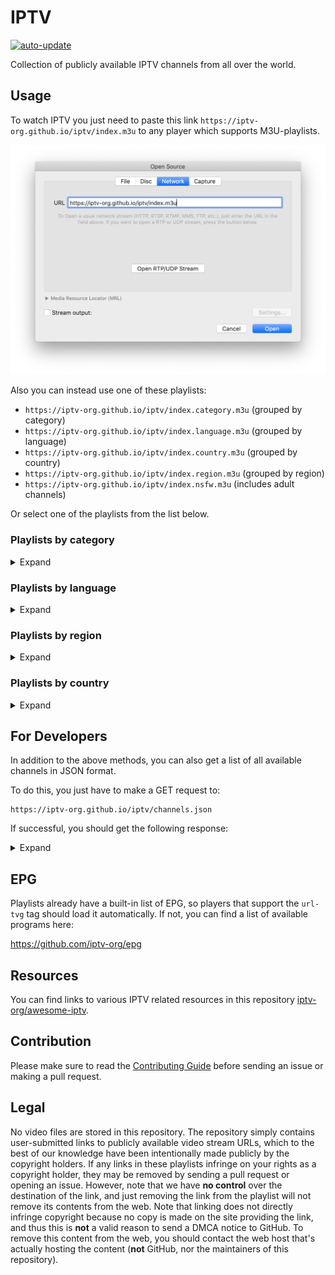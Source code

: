 # IPTV

[![auto-update](https://github.com/iptv-org/iptv/actions/workflows/auto-update.yml/badge.svg)](https://github.com/iptv-org/iptv/actions/workflows/auto-update.yml)

Collection of publicly available IPTV channels from all over the world.

## Usage

To watch IPTV you just need to paste this link `https://iptv-org.github.io/iptv/index.m3u` to any player which supports M3U-playlists.

![VLC Network Panel](.readme/preview.png)

Also you can instead use one of these playlists:

- `https://iptv-org.github.io/iptv/index.category.m3u` (grouped by category)
- `https://iptv-org.github.io/iptv/index.language.m3u` (grouped by language)
- `https://iptv-org.github.io/iptv/index.country.m3u` (grouped by country)
- `https://iptv-org.github.io/iptv/index.region.m3u` (grouped by region)
- `https://iptv-org.github.io/iptv/index.nsfw.m3u` (includes adult channels)

Or select one of the playlists from the list below.

### Playlists by category

<details>
<summary>Expand</summary>
<br>

<!-- prettier-ignore -->
<table>
  <thead>
    <tr><th align="left">Category</th><th align="right">Channels</th><th align="left">Playlist</th></tr>
  </thead>
  <tbody>
    <tr><td align="left">Animation</td><td align="right">29</td><td align="left" nowrap><code>https://iptv-org.github.io/iptv/categories/animation.m3u</code></td></tr>
    <tr><td align="left">Auto</td><td align="right">15</td><td align="left" nowrap><code>https://iptv-org.github.io/iptv/categories/auto.m3u</code></td></tr>
    <tr><td align="left">Business</td><td align="right">35</td><td align="left" nowrap><code>https://iptv-org.github.io/iptv/categories/business.m3u</code></td></tr>
    <tr><td align="left">Classic</td><td align="right">67</td><td align="left" nowrap><code>https://iptv-org.github.io/iptv/categories/classic.m3u</code></td></tr>
    <tr><td align="left">Comedy</td><td align="right">50</td><td align="left" nowrap><code>https://iptv-org.github.io/iptv/categories/comedy.m3u</code></td></tr>
    <tr><td align="left">Cooking</td><td align="right">29</td><td align="left" nowrap><code>https://iptv-org.github.io/iptv/categories/cooking.m3u</code></td></tr>
    <tr><td align="left">Culture</td><td align="right">18</td><td align="left" nowrap><code>https://iptv-org.github.io/iptv/categories/culture.m3u</code></td></tr>
    <tr><td align="left">Documentary</td><td align="right">42</td><td align="left" nowrap><code>https://iptv-org.github.io/iptv/categories/documentary.m3u</code></td></tr>
    <tr><td align="left">Education</td><td align="right">49</td><td align="left" nowrap><code>https://iptv-org.github.io/iptv/categories/education.m3u</code></td></tr>
    <tr><td align="left">Entertainment</td><td align="right">233</td><td align="left" nowrap><code>https://iptv-org.github.io/iptv/categories/entertainment.m3u</code></td></tr>
    <tr><td align="left">Family</td><td align="right">32</td><td align="left" nowrap><code>https://iptv-org.github.io/iptv/categories/family.m3u</code></td></tr>
    <tr><td align="left">General</td><td align="right">366</td><td align="left" nowrap><code>https://iptv-org.github.io/iptv/categories/general.m3u</code></td></tr>
    <tr><td align="left">Kids</td><td align="right">159</td><td align="left" nowrap><code>https://iptv-org.github.io/iptv/categories/kids.m3u</code></td></tr>
    <tr><td align="left">Legislative</td><td align="right">61</td><td align="left" nowrap><code>https://iptv-org.github.io/iptv/categories/legislative.m3u</code></td></tr>
    <tr><td align="left">Lifestyle</td><td align="right">78</td><td align="left" nowrap><code>https://iptv-org.github.io/iptv/categories/lifestyle.m3u</code></td></tr>
    <tr><td align="left">Local</td><td align="right">741</td><td align="left" nowrap><code>https://iptv-org.github.io/iptv/categories/local.m3u</code></td></tr>
    <tr><td align="left">Movies</td><td align="right">239</td><td align="left" nowrap><code>https://iptv-org.github.io/iptv/categories/movies.m3u</code></td></tr>
    <tr><td align="left">Music</td><td align="right">345</td><td align="left" nowrap><code>https://iptv-org.github.io/iptv/categories/music.m3u</code></td></tr>
    <tr><td align="left">News</td><td align="right">450</td><td align="left" nowrap><code>https://iptv-org.github.io/iptv/categories/news.m3u</code></td></tr>
    <tr><td align="left">Outdoor</td><td align="right">33</td><td align="left" nowrap><code>https://iptv-org.github.io/iptv/categories/outdoor.m3u</code></td></tr>
    <tr><td align="left">Relax</td><td align="right">17</td><td align="left" nowrap><code>https://iptv-org.github.io/iptv/categories/relax.m3u</code></td></tr>
    <tr><td align="left">Religious</td><td align="right">298</td><td align="left" nowrap><code>https://iptv-org.github.io/iptv/categories/religious.m3u</code></td></tr>
    <tr><td align="left">Science</td><td align="right">11</td><td align="left" nowrap><code>https://iptv-org.github.io/iptv/categories/science.m3u</code></td></tr>
    <tr><td align="left">Series</td><td align="right">193</td><td align="left" nowrap><code>https://iptv-org.github.io/iptv/categories/series.m3u</code></td></tr>
    <tr><td align="left">Shop</td><td align="right">48</td><td align="left" nowrap><code>https://iptv-org.github.io/iptv/categories/shop.m3u</code></td></tr>
    <tr><td align="left">Sports</td><td align="right">200</td><td align="left" nowrap><code>https://iptv-org.github.io/iptv/categories/sports.m3u</code></td></tr>
    <tr><td align="left">Travel</td><td align="right">16</td><td align="left" nowrap><code>https://iptv-org.github.io/iptv/categories/travel.m3u</code></td></tr>
    <tr><td align="left">Weather</td><td align="right">13</td><td align="left" nowrap><code>https://iptv-org.github.io/iptv/categories/weather.m3u</code></td></tr>
    <tr><td align="left">XXX</td><td align="right">41</td><td align="left" nowrap><code>https://iptv-org.github.io/iptv/categories/xxx.m3u</code></td></tr>
    <tr><td align="left">Other</td><td align="right">3630</td><td align="left" nowrap><code>https://iptv-org.github.io/iptv/categories/other.m3u</code></td></tr>
  </tbody>
</table>

</details>

### Playlists by language

<details>
<summary>Expand</summary>
<br>

<!-- prettier-ignore -->
<table>
  <thead>
    <tr><th align="left">Language</th><th align="right">Channels</th><th align="left">Playlist</th></tr>
  </thead>
  <tbody>
    <tr><td align="left">Afrikaans</td><td align="right">1</td><td align="left" nowrap><code>https://iptv-org.github.io/iptv/languages/afr.m3u</code></td></tr>
    <tr><td align="left">Akan</td><td align="right">2</td><td align="left" nowrap><code>https://iptv-org.github.io/iptv/languages/aka.m3u</code></td></tr>
    <tr><td align="left">Albanian</td><td align="right">128</td><td align="left" nowrap><code>https://iptv-org.github.io/iptv/languages/sqi.m3u</code></td></tr>
    <tr><td align="left">Amharic</td><td align="right">2</td><td align="left" nowrap><code>https://iptv-org.github.io/iptv/languages/amh.m3u</code></td></tr>
    <tr><td align="left">Arabic</td><td align="right">382</td><td align="left" nowrap><code>https://iptv-org.github.io/iptv/languages/ara.m3u</code></td></tr>
    <tr><td align="left">Armenian</td><td align="right">29</td><td align="left" nowrap><code>https://iptv-org.github.io/iptv/languages/hye.m3u</code></td></tr>
    <tr><td align="left">Assyrian Neo-Aramaic</td><td align="right">1</td><td align="left" nowrap><code>https://iptv-org.github.io/iptv/languages/aii.m3u</code></td></tr>
    <tr><td align="left">Azerbaijani</td><td align="right">26</td><td align="left" nowrap><code>https://iptv-org.github.io/iptv/languages/aze.m3u</code></td></tr>
    <tr><td align="left">Bashkir</td><td align="right">3</td><td align="left" nowrap><code>https://iptv-org.github.io/iptv/languages/bak.m3u</code></td></tr>
    <tr><td align="left">Belarusian</td><td align="right">3</td><td align="left" nowrap><code>https://iptv-org.github.io/iptv/languages/bel.m3u</code></td></tr>
    <tr><td align="left">Bengali</td><td align="right">37</td><td align="left" nowrap><code>https://iptv-org.github.io/iptv/languages/ben.m3u</code></td></tr>
    <tr><td align="left">Bhojpuri</td><td align="right">4</td><td align="left" nowrap><code>https://iptv-org.github.io/iptv/languages/bho.m3u</code></td></tr>
    <tr><td align="left">Bislama</td><td align="right">1</td><td align="left" nowrap><code>https://iptv-org.github.io/iptv/languages/bis.m3u</code></td></tr>
    <tr><td align="left">Bosnian</td><td align="right">14</td><td align="left" nowrap><code>https://iptv-org.github.io/iptv/languages/bos.m3u</code></td></tr>
    <tr><td align="left">Bulgarian</td><td align="right">10</td><td align="left" nowrap><code>https://iptv-org.github.io/iptv/languages/bul.m3u</code></td></tr>
    <tr><td align="left">Burmese</td><td align="right">1</td><td align="left" nowrap><code>https://iptv-org.github.io/iptv/languages/mya.m3u</code></td></tr>
    <tr><td align="left">Catalan</td><td align="right">8</td><td align="left" nowrap><code>https://iptv-org.github.io/iptv/languages/cat.m3u</code></td></tr>
    <tr><td align="left">Chichewa</td><td align="right">1</td><td align="left" nowrap><code>https://iptv-org.github.io/iptv/languages/nya.m3u</code></td></tr>
    <tr><td align="left">Chinese</td><td align="right">743</td><td align="left" nowrap><code>https://iptv-org.github.io/iptv/languages/zho.m3u</code></td></tr>
    <tr><td align="left">Croatian</td><td align="right">13</td><td align="left" nowrap><code>https://iptv-org.github.io/iptv/languages/hrv.m3u</code></td></tr>
    <tr><td align="left">Czech</td><td align="right">20</td><td align="left" nowrap><code>https://iptv-org.github.io/iptv/languages/ces.m3u</code></td></tr>
    <tr><td align="left">Danish</td><td align="right">8</td><td align="left" nowrap><code>https://iptv-org.github.io/iptv/languages/dan.m3u</code></td></tr>
    <tr><td align="left">Dhivehi</td><td align="right">2</td><td align="left" nowrap><code>https://iptv-org.github.io/iptv/languages/div.m3u</code></td></tr>
    <tr><td align="left">Dutch</td><td align="right">104</td><td align="left" nowrap><code>https://iptv-org.github.io/iptv/languages/nld.m3u</code></td></tr>
    <tr><td align="left">Dzongkha</td><td align="right">1</td><td align="left" nowrap><code>https://iptv-org.github.io/iptv/languages/dzo.m3u</code></td></tr>
    <tr><td align="left">English</td><td align="right">2014</td><td align="left" nowrap><code>https://iptv-org.github.io/iptv/languages/eng.m3u</code></td></tr>
    <tr><td align="left">Estonian</td><td align="right">7</td><td align="left" nowrap><code>https://iptv-org.github.io/iptv/languages/est.m3u</code></td></tr>
    <tr><td align="left">Faroese</td><td align="right">2</td><td align="left" nowrap><code>https://iptv-org.github.io/iptv/languages/fao.m3u</code></td></tr>
    <tr><td align="left">Finnish</td><td align="right">7</td><td align="left" nowrap><code>https://iptv-org.github.io/iptv/languages/fin.m3u</code></td></tr>
    <tr><td align="left">French</td><td align="right">226</td><td align="left" nowrap><code>https://iptv-org.github.io/iptv/languages/fra.m3u</code></td></tr>
    <tr><td align="left">Galician</td><td align="right">7</td><td align="left" nowrap><code>https://iptv-org.github.io/iptv/languages/glg.m3u</code></td></tr>
    <tr><td align="left">Georgian</td><td align="right">9</td><td align="left" nowrap><code>https://iptv-org.github.io/iptv/languages/kat.m3u</code></td></tr>
    <tr><td align="left">German</td><td align="right">224</td><td align="left" nowrap><code>https://iptv-org.github.io/iptv/languages/deu.m3u</code></td></tr>
    <tr><td align="left">Greek</td><td align="right">101</td><td align="left" nowrap><code>https://iptv-org.github.io/iptv/languages/ell.m3u</code></td></tr>
    <tr><td align="left">Greenlandic</td><td align="right">2</td><td align="left" nowrap><code>https://iptv-org.github.io/iptv/languages/kal.m3u</code></td></tr>
    <tr><td align="left">Hebrew</td><td align="right">17</td><td align="left" nowrap><code>https://iptv-org.github.io/iptv/languages/heb.m3u</code></td></tr>
    <tr><td align="left">Hindi</td><td align="right">184</td><td align="left" nowrap><code>https://iptv-org.github.io/iptv/languages/hin.m3u</code></td></tr>
    <tr><td align="left">Hungarian</td><td align="right">31</td><td align="left" nowrap><code>https://iptv-org.github.io/iptv/languages/hun.m3u</code></td></tr>
    <tr><td align="left">Icelandic</td><td align="right">2</td><td align="left" nowrap><code>https://iptv-org.github.io/iptv/languages/isl.m3u</code></td></tr>
    <tr><td align="left">Indonesian</td><td align="right">78</td><td align="left" nowrap><code>https://iptv-org.github.io/iptv/languages/ind.m3u</code></td></tr>
    <tr><td align="left">Inuktitut</td><td align="right">1</td><td align="left" nowrap><code>https://iptv-org.github.io/iptv/languages/iku.m3u</code></td></tr>
    <tr><td align="left">Irish</td><td align="right">1</td><td align="left" nowrap><code>https://iptv-org.github.io/iptv/languages/gle.m3u</code></td></tr>
    <tr><td align="left">Italian</td><td align="right">189</td><td align="left" nowrap><code>https://iptv-org.github.io/iptv/languages/ita.m3u</code></td></tr>
    <tr><td align="left">Japanese</td><td align="right">49</td><td align="left" nowrap><code>https://iptv-org.github.io/iptv/languages/jpn.m3u</code></td></tr>
    <tr><td align="left">Javanese</td><td align="right">5</td><td align="left" nowrap><code>https://iptv-org.github.io/iptv/languages/jav.m3u</code></td></tr>
    <tr><td align="left">Kannada</td><td align="right">8</td><td align="left" nowrap><code>https://iptv-org.github.io/iptv/languages/kan.m3u</code></td></tr>
    <tr><td align="left">Kazakh</td><td align="right">16</td><td align="left" nowrap><code>https://iptv-org.github.io/iptv/languages/kaz.m3u</code></td></tr>
    <tr><td align="left">Khmer</td><td align="right">9</td><td align="left" nowrap><code>https://iptv-org.github.io/iptv/languages/khm.m3u</code></td></tr>
    <tr><td align="left">Kinyarwanda</td><td align="right">3</td><td align="left" nowrap><code>https://iptv-org.github.io/iptv/languages/kin.m3u</code></td></tr>
    <tr><td align="left">Kirghiz</td><td align="right">1</td><td align="left" nowrap><code>https://iptv-org.github.io/iptv/languages/kir.m3u</code></td></tr>
    <tr><td align="left">Korean</td><td align="right">46</td><td align="left" nowrap><code>https://iptv-org.github.io/iptv/languages/kor.m3u</code></td></tr>
    <tr><td align="left">Kurdish</td><td align="right">26</td><td align="left" nowrap><code>https://iptv-org.github.io/iptv/languages/kur.m3u</code></td></tr>
    <tr><td align="left">Lao</td><td align="right">4</td><td align="left" nowrap><code>https://iptv-org.github.io/iptv/languages/lao.m3u</code></td></tr>
    <tr><td align="left">Latvian</td><td align="right">5</td><td align="left" nowrap><code>https://iptv-org.github.io/iptv/languages/lav.m3u</code></td></tr>
    <tr><td align="left">Lingala</td><td align="right">1</td><td align="left" nowrap><code>https://iptv-org.github.io/iptv/languages/lin.m3u</code></td></tr>
    <tr><td align="left">Lithuanian</td><td align="right">5</td><td align="left" nowrap><code>https://iptv-org.github.io/iptv/languages/lit.m3u</code></td></tr>
    <tr><td align="left">Luxembourgish</td><td align="right">2</td><td align="left" nowrap><code>https://iptv-org.github.io/iptv/languages/ltz.m3u</code></td></tr>
    <tr><td align="left">Macedonian</td><td align="right">3</td><td align="left" nowrap><code>https://iptv-org.github.io/iptv/languages/mkd.m3u</code></td></tr>
    <tr><td align="left">Malay</td><td align="right">20</td><td align="left" nowrap><code>https://iptv-org.github.io/iptv/languages/msa.m3u</code></td></tr>
    <tr><td align="left">Malayalam</td><td align="right">59</td><td align="left" nowrap><code>https://iptv-org.github.io/iptv/languages/mal.m3u</code></td></tr>
    <tr><td align="left">Maltese</td><td align="right">4</td><td align="left" nowrap><code>https://iptv-org.github.io/iptv/languages/mlt.m3u</code></td></tr>
    <tr><td align="left">Mandarin Chinese</td><td align="right">53</td><td align="left" nowrap><code>https://iptv-org.github.io/iptv/languages/cmn.m3u</code></td></tr>
    <tr><td align="left">Mandinka</td><td align="right">1</td><td align="left" nowrap><code>https://iptv-org.github.io/iptv/languages/mnk.m3u</code></td></tr>
    <tr><td align="left">Maori</td><td align="right">2</td><td align="left" nowrap><code>https://iptv-org.github.io/iptv/languages/mri.m3u</code></td></tr>
    <tr><td align="left">Marathi</td><td align="right">4</td><td align="left" nowrap><code>https://iptv-org.github.io/iptv/languages/mar.m3u</code></td></tr>
    <tr><td align="left">Min Nan Chinese</td><td align="right">3</td><td align="left" nowrap><code>https://iptv-org.github.io/iptv/languages/nan.m3u</code></td></tr>
    <tr><td align="left">Mongolian</td><td align="right">1</td><td align="left" nowrap><code>https://iptv-org.github.io/iptv/languages/mon.m3u</code></td></tr>
    <tr><td align="left">Montenegrin</td><td align="right">1</td><td align="left" nowrap><code>https://iptv-org.github.io/iptv/languages/cnr.m3u</code></td></tr>
    <tr><td align="left">Nepali</td><td align="right">3</td><td align="left" nowrap><code>https://iptv-org.github.io/iptv/languages/nep.m3u</code></td></tr>
    <tr><td align="left">Norwegian</td><td align="right">7</td><td align="left" nowrap><code>https://iptv-org.github.io/iptv/languages/nor.m3u</code></td></tr>
    <tr><td align="left">Norwegian Bokmål</td><td align="right">4</td><td align="left" nowrap><code>https://iptv-org.github.io/iptv/languages/nob.m3u</code></td></tr>
    <tr><td align="left">Papiamento</td><td align="right">2</td><td align="left" nowrap><code>https://iptv-org.github.io/iptv/languages/pap.m3u</code></td></tr>
    <tr><td align="left">Pashto</td><td align="right">23</td><td align="left" nowrap><code>https://iptv-org.github.io/iptv/languages/pus.m3u</code></td></tr>
    <tr><td align="left">Persian</td><td align="right">148</td><td align="left" nowrap><code>https://iptv-org.github.io/iptv/languages/fas.m3u</code></td></tr>
    <tr><td align="left">Polish</td><td align="right">35</td><td align="left" nowrap><code>https://iptv-org.github.io/iptv/languages/pol.m3u</code></td></tr>
    <tr><td align="left">Portuguese</td><td align="right">227</td><td align="left" nowrap><code>https://iptv-org.github.io/iptv/languages/por.m3u</code></td></tr>
    <tr><td align="left">Punjabi</td><td align="right">5</td><td align="left" nowrap><code>https://iptv-org.github.io/iptv/languages/pan.m3u</code></td></tr>
    <tr><td align="left">Romanian</td><td align="right">57</td><td align="left" nowrap><code>https://iptv-org.github.io/iptv/languages/ron.m3u</code></td></tr>
    <tr><td align="left">Russian</td><td align="right">340</td><td align="left" nowrap><code>https://iptv-org.github.io/iptv/languages/rus.m3u</code></td></tr>
    <tr><td align="left">Samoan</td><td align="right">1</td><td align="left" nowrap><code>https://iptv-org.github.io/iptv/languages/smo.m3u</code></td></tr>
    <tr><td align="left">Serbian</td><td align="right">48</td><td align="left" nowrap><code>https://iptv-org.github.io/iptv/languages/srp.m3u</code></td></tr>
    <tr><td align="left">Sinhala</td><td align="right">10</td><td align="left" nowrap><code>https://iptv-org.github.io/iptv/languages/sin.m3u</code></td></tr>
    <tr><td align="left">Slovak</td><td align="right">21</td><td align="left" nowrap><code>https://iptv-org.github.io/iptv/languages/slk.m3u</code></td></tr>
    <tr><td align="left">Slovenian</td><td align="right">10</td><td align="left" nowrap><code>https://iptv-org.github.io/iptv/languages/slv.m3u</code></td></tr>
    <tr><td align="left">Somali</td><td align="right">5</td><td align="left" nowrap><code>https://iptv-org.github.io/iptv/languages/som.m3u</code></td></tr>
    <tr><td align="left">Spanish</td><td align="right">1145</td><td align="left" nowrap><code>https://iptv-org.github.io/iptv/languages/spa.m3u</code></td></tr>
    <tr><td align="left">Sundanese</td><td align="right">1</td><td align="left" nowrap><code>https://iptv-org.github.io/iptv/languages/sun.m3u</code></td></tr>
    <tr><td align="left">Swahili</td><td align="right">2</td><td align="left" nowrap><code>https://iptv-org.github.io/iptv/languages/swa.m3u</code></td></tr>
    <tr><td align="left">Swedish</td><td align="right">12</td><td align="left" nowrap><code>https://iptv-org.github.io/iptv/languages/swe.m3u</code></td></tr>
    <tr><td align="left">Tagalog</td><td align="right">7</td><td align="left" nowrap><code>https://iptv-org.github.io/iptv/languages/tgl.m3u</code></td></tr>
    <tr><td align="left">Tajik</td><td align="right">1</td><td align="left" nowrap><code>https://iptv-org.github.io/iptv/languages/tgk.m3u</code></td></tr>
    <tr><td align="left">Tamil</td><td align="right">44</td><td align="left" nowrap><code>https://iptv-org.github.io/iptv/languages/tam.m3u</code></td></tr>
    <tr><td align="left">Telugu</td><td align="right">4</td><td align="left" nowrap><code>https://iptv-org.github.io/iptv/languages/tel.m3u</code></td></tr>
    <tr><td align="left">Thai</td><td align="right">47</td><td align="left" nowrap><code>https://iptv-org.github.io/iptv/languages/tha.m3u</code></td></tr>
    <tr><td align="left">Tigrinya</td><td align="right">1</td><td align="left" nowrap><code>https://iptv-org.github.io/iptv/languages/tir.m3u</code></td></tr>
    <tr><td align="left">Turkish</td><td align="right">161</td><td align="left" nowrap><code>https://iptv-org.github.io/iptv/languages/tur.m3u</code></td></tr>
    <tr><td align="left">Turkmen</td><td align="right">8</td><td align="left" nowrap><code>https://iptv-org.github.io/iptv/languages/tuk.m3u</code></td></tr>
    <tr><td align="left">Ukrainian</td><td align="right">88</td><td align="left" nowrap><code>https://iptv-org.github.io/iptv/languages/ukr.m3u</code></td></tr>
    <tr><td align="left">Urdu</td><td align="right">22</td><td align="left" nowrap><code>https://iptv-org.github.io/iptv/languages/urd.m3u</code></td></tr>
    <tr><td align="left">Uzbek</td><td align="right">3</td><td align="left" nowrap><code>https://iptv-org.github.io/iptv/languages/uzb.m3u</code></td></tr>
    <tr><td align="left">Vietnamese</td><td align="right">80</td><td align="left" nowrap><code>https://iptv-org.github.io/iptv/languages/vie.m3u</code></td></tr>
    <tr><td align="left">Western Frisian</td><td align="right">1</td><td align="left" nowrap><code>https://iptv-org.github.io/iptv/languages/fry.m3u</code></td></tr>
    <tr><td align="left">Wolof</td><td align="right">15</td><td align="left" nowrap><code>https://iptv-org.github.io/iptv/languages/wol.m3u</code></td></tr>
    <tr><td align="left">Yue Chinese</td><td align="right">6</td><td align="left" nowrap><code>https://iptv-org.github.io/iptv/languages/yue.m3u</code></td></tr>
    <tr><td align="left">Undefined</td><td align="right">172</td><td align="left" nowrap><code>https://iptv-org.github.io/iptv/languages/undefined.m3u</code></td></tr>
  </tbody>
</table>

</details>

### Playlists by region

<details>
<summary>Expand</summary>
<br>

<!-- prettier-ignore -->
<table>
  <thead>
    <tr><th align="left">Region</th><th align="right">Channels</th><th align="left">Playlist</th></tr>
  </thead>
  <tbody>
    <tr><td align="left">Africa</td><td align="right">217</td><td align="left" nowrap><code>https://iptv-org.github.io/iptv/regions/afr.m3u</code></td></tr>
    <tr><td align="left">Americas</td><td align="right">2906</td><td align="left" nowrap><code>https://iptv-org.github.io/iptv/regions/amer.m3u</code></td></tr>
    <tr><td align="left">Arab world</td><td align="right">391</td><td align="left" nowrap><code>https://iptv-org.github.io/iptv/regions/arab.m3u</code></td></tr>
    <tr><td align="left">Asia</td><td align="right">2486</td><td align="left" nowrap><code>https://iptv-org.github.io/iptv/regions/asia.m3u</code></td></tr>
    <tr><td align="left">Asia-Pacific</td><td align="right">1543</td><td align="left" nowrap><code>https://iptv-org.github.io/iptv/regions/apac.m3u</code></td></tr>
    <tr><td align="left">Caribbean</td><td align="right">152</td><td align="left" nowrap><code>https://iptv-org.github.io/iptv/regions/carib.m3u</code></td></tr>
    <tr><td align="left">Central Asia</td><td align="right">48</td><td align="left" nowrap><code>https://iptv-org.github.io/iptv/regions/cas.m3u</code></td></tr>
    <tr><td align="left">Commonwealth of Independent States</td><td align="right">420</td><td align="left" nowrap><code>https://iptv-org.github.io/iptv/regions/cis.m3u</code></td></tr>
    <tr><td align="left">Europe</td><td align="right">2263</td><td align="left" nowrap><code>https://iptv-org.github.io/iptv/regions/eur.m3u</code></td></tr>
    <tr><td align="left">Europe, the Middle East and Africa</td><td align="right">2859</td><td align="left" nowrap><code>https://iptv-org.github.io/iptv/regions/emea.m3u</code></td></tr>
    <tr><td align="left">Hispanic America</td><td align="right">815</td><td align="left" nowrap><code>https://iptv-org.github.io/iptv/regions/hispam.m3u</code></td></tr>
    <tr><td align="left">Latin America</td><td align="right">1017</td><td align="left" nowrap><code>https://iptv-org.github.io/iptv/regions/latam.m3u</code></td></tr>
    <tr><td align="left">Latin America and the Caribbean</td><td align="right">1031</td><td align="left" nowrap><code>https://iptv-org.github.io/iptv/regions/lac.m3u</code></td></tr>
    <tr><td align="left">Maghreb</td><td align="right">105</td><td align="left" nowrap><code>https://iptv-org.github.io/iptv/regions/maghreb.m3u</code></td></tr>
    <tr><td align="left">Middle East</td><td align="right">679</td><td align="left" nowrap><code>https://iptv-org.github.io/iptv/regions/mideast.m3u</code></td></tr>
    <tr><td align="left">Middle East and North Africa</td><td align="right">733</td><td align="left" nowrap><code>https://iptv-org.github.io/iptv/regions/mena.m3u</code></td></tr>
    <tr><td align="left">Nordics</td><td align="right">56</td><td align="left" nowrap><code>https://iptv-org.github.io/iptv/regions/nord.m3u</code></td></tr>
    <tr><td align="left">North America</td><td align="right">2213</td><td align="left" nowrap><code>https://iptv-org.github.io/iptv/regions/noram.m3u</code></td></tr>
    <tr><td align="left">Northern America</td><td align="right">1898</td><td align="left" nowrap><code>https://iptv-org.github.io/iptv/regions/nam.m3u</code></td></tr>
    <tr><td align="left">Oceania</td><td align="right">88</td><td align="left" nowrap><code>https://iptv-org.github.io/iptv/regions/oce.m3u</code></td></tr>
    <tr><td align="left">South Asia</td><td align="right">399</td><td align="left" nowrap><code>https://iptv-org.github.io/iptv/regions/sas.m3u</code></td></tr>
    <tr><td align="left">Sub-Saharan Africa</td><td align="right">130</td><td align="left" nowrap><code>https://iptv-org.github.io/iptv/regions/ssa.m3u</code></td></tr>
    <tr><td align="left">West Africa</td><td align="right">84</td><td align="left" nowrap><code>https://iptv-org.github.io/iptv/regions/wafr.m3u</code></td></tr>
    <tr><td align="left">Worldwide</td><td align="right">7235</td><td align="left" nowrap><code>https://iptv-org.github.io/iptv/regions/int.m3u</code></td></tr>
    <tr><td align="left">Undefined</td><td align="right">174</td><td align="left" nowrap><code>https://iptv-org.github.io/iptv/regions/undefined.m3u</code></td></tr>
  </tbody>
</table>

</details>

### Playlists by country

<details>
<summary>Expand</summary>
<br>

<!-- prettier-ignore -->
<table>
  <thead>
    <tr><th align="left">Country</th><th align="right">Channels</th><th align="left">Playlist</th></tr>
  </thead>
  <tbody>
    <tr><td align="left">🇦🇫 Afghanistan</td><td align="right">35</td><td align="left" nowrap><code>https://iptv-org.github.io/iptv/countries/af.m3u</code></td></tr>
    <tr><td align="left">🇦🇱 Albania</td><td align="right">138</td><td align="left" nowrap><code>https://iptv-org.github.io/iptv/countries/al.m3u</code></td></tr>
    <tr><td align="left">🇩🇿 Algeria</td><td align="right">74</td><td align="left" nowrap><code>https://iptv-org.github.io/iptv/countries/dz.m3u</code></td></tr>
    <tr><td align="left">🇦🇸 American Samoa</td><td align="right">14</td><td align="left" nowrap><code>https://iptv-org.github.io/iptv/countries/as.m3u</code></td></tr>
    <tr><td align="left">🇦🇩 Andorra</td><td align="right">21</td><td align="left" nowrap><code>https://iptv-org.github.io/iptv/countries/ad.m3u</code></td></tr>
    <tr><td align="left">🇦🇴 Angola</td><td align="right">15</td><td align="left" nowrap><code>https://iptv-org.github.io/iptv/countries/ao.m3u</code></td></tr>
    <tr><td align="left">🇦🇮 Anguilla</td><td align="right">12</td><td align="left" nowrap><code>https://iptv-org.github.io/iptv/countries/ai.m3u</code></td></tr>
    <tr><td align="left">🇦🇶 Antarctica</td><td align="right">12</td><td align="left" nowrap><code>https://iptv-org.github.io/iptv/countries/aq.m3u</code></td></tr>
    <tr><td align="left">🇦🇬 Antigua and Barbuda</td><td align="right">13</td><td align="left" nowrap><code>https://iptv-org.github.io/iptv/countries/ag.m3u</code></td></tr>
    <tr><td align="left">🇦🇷 Argentina</td><td align="right">126</td><td align="left" nowrap><code>https://iptv-org.github.io/iptv/countries/ar.m3u</code></td></tr>
    <tr><td align="left">🇦🇲 Armenia</td><td align="right">45</td><td align="left" nowrap><code>https://iptv-org.github.io/iptv/countries/am.m3u</code></td></tr>
    <tr><td align="left">🇦🇼 Aruba</td><td align="right">15</td><td align="left" nowrap><code>https://iptv-org.github.io/iptv/countries/aw.m3u</code></td></tr>
    <tr><td align="left">🇦🇺 Australia</td><td align="right">74</td><td align="left" nowrap><code>https://iptv-org.github.io/iptv/countries/au.m3u</code></td></tr>
    <tr><td align="left">🇦🇹 Austria</td><td align="right">43</td><td align="left" nowrap><code>https://iptv-org.github.io/iptv/countries/at.m3u</code></td></tr>
    <tr><td align="left">🇦🇿 Azerbaijan</td><td align="right">43</td><td align="left" nowrap><code>https://iptv-org.github.io/iptv/countries/az.m3u</code></td></tr>
    <tr><td align="left">🇧🇸 Bahamas</td><td align="right">15</td><td align="left" nowrap><code>https://iptv-org.github.io/iptv/countries/bs.m3u</code></td></tr>
    <tr><td align="left">🇧🇭 Bahrain</td><td align="right">54</td><td align="left" nowrap><code>https://iptv-org.github.io/iptv/countries/bh.m3u</code></td></tr>
    <tr><td align="left">🇧🇩 Bangladesh</td><td align="right">44</td><td align="left" nowrap><code>https://iptv-org.github.io/iptv/countries/bd.m3u</code></td></tr>
    <tr><td align="left">🇧🇧 Barbados</td><td align="right">13</td><td align="left" nowrap><code>https://iptv-org.github.io/iptv/countries/bb.m3u</code></td></tr>
    <tr><td align="left">🇧🇾 Belarus</td><td align="right">41</td><td align="left" nowrap><code>https://iptv-org.github.io/iptv/countries/by.m3u</code></td></tr>
    <tr><td align="left">🇧🇪 Belgium</td><td align="right">41</td><td align="left" nowrap><code>https://iptv-org.github.io/iptv/countries/be.m3u</code></td></tr>
    <tr><td align="left">🇧🇿 Belize</td><td align="right">12</td><td align="left" nowrap><code>https://iptv-org.github.io/iptv/countries/bz.m3u</code></td></tr>
    <tr><td align="left">🇧🇯 Benin</td><td align="right">17</td><td align="left" nowrap><code>https://iptv-org.github.io/iptv/countries/bj.m3u</code></td></tr>
    <tr><td align="left">🇧🇲 Bermuda</td><td align="right">12</td><td align="left" nowrap><code>https://iptv-org.github.io/iptv/countries/bm.m3u</code></td></tr>
    <tr><td align="left">🇧🇹 Bhutan</td><td align="right">18</td><td align="left" nowrap><code>https://iptv-org.github.io/iptv/countries/bt.m3u</code></td></tr>
    <tr><td align="left">🇧🇴 Bolivia</td><td align="right">73</td><td align="left" nowrap><code>https://iptv-org.github.io/iptv/countries/bo.m3u</code></td></tr>
    <tr><td align="left">🇧🇶 Bonaire</td><td align="right">12</td><td align="left" nowrap><code>https://iptv-org.github.io/iptv/countries/bq.m3u</code></td></tr>
    <tr><td align="left">🇧🇦 Bosnia and Herzegovina</td><td align="right">30</td><td align="left" nowrap><code>https://iptv-org.github.io/iptv/countries/ba.m3u</code></td></tr>
    <tr><td align="left">🇧🇼 Botswana</td><td align="right">13</td><td align="left" nowrap><code>https://iptv-org.github.io/iptv/countries/bw.m3u</code></td></tr>
    <tr><td align="left">🇧🇻 Bouvet Island</td><td align="right">12</td><td align="left" nowrap><code>https://iptv-org.github.io/iptv/countries/bv.m3u</code></td></tr>
    <tr><td align="left">🇧🇷 Brazil</td><td align="right">199</td><td align="left" nowrap><code>https://iptv-org.github.io/iptv/countries/br.m3u</code></td></tr>
    <tr><td align="left">🇮🇴 British Indian Ocean Territory</td><td align="right">12</td><td align="left" nowrap><code>https://iptv-org.github.io/iptv/countries/io.m3u</code></td></tr>
    <tr><td align="left">🇻🇬 British Virgin Islands</td><td align="right">12</td><td align="left" nowrap><code>https://iptv-org.github.io/iptv/countries/vg.m3u</code></td></tr>
    <tr><td align="left">🇧🇳 Brunei</td><td align="right">15</td><td align="left" nowrap><code>https://iptv-org.github.io/iptv/countries/bn.m3u</code></td></tr>
    <tr><td align="left">🇧🇬 Bulgaria</td><td align="right">26</td><td align="left" nowrap><code>https://iptv-org.github.io/iptv/countries/bg.m3u</code></td></tr>
    <tr><td align="left">🇧🇫 Burkina Faso</td><td align="right">17</td><td align="left" nowrap><code>https://iptv-org.github.io/iptv/countries/bf.m3u</code></td></tr>
    <tr><td align="left">🇧🇮 Burundi</td><td align="right">13</td><td align="left" nowrap><code>https://iptv-org.github.io/iptv/countries/bi.m3u</code></td></tr>
    <tr><td align="left">🇰🇭 Cambodia</td><td align="right">22</td><td align="left" nowrap><code>https://iptv-org.github.io/iptv/countries/kh.m3u</code></td></tr>
    <tr><td align="left">🇨🇲 Cameroon</td><td align="right">17</td><td align="left" nowrap><code>https://iptv-org.github.io/iptv/countries/cm.m3u</code></td></tr>
    <tr><td align="left">🇨🇦 Canada</td><td align="right">159</td><td align="left" nowrap><code>https://iptv-org.github.io/iptv/countries/ca.m3u</code></td></tr>
    <tr><td align="left">🇨🇻 Cape Verde</td><td align="right">13</td><td align="left" nowrap><code>https://iptv-org.github.io/iptv/countries/cv.m3u</code></td></tr>
    <tr><td align="left">🇰🇾 Cayman Islands</td><td align="right">12</td><td align="left" nowrap><code>https://iptv-org.github.io/iptv/countries/ky.m3u</code></td></tr>
    <tr><td align="left">🇨🇫 Central African Republic</td><td align="right">13</td><td align="left" nowrap><code>https://iptv-org.github.io/iptv/countries/cf.m3u</code></td></tr>
    <tr><td align="left">🇹🇩 Chad</td><td align="right">13</td><td align="left" nowrap><code>https://iptv-org.github.io/iptv/countries/td.m3u</code></td></tr>
    <tr><td align="left">🇨🇱 Chile</td><td align="right">184</td><td align="left" nowrap><code>https://iptv-org.github.io/iptv/countries/cl.m3u</code></td></tr>
    <tr><td align="left">🇨🇳 China</td><td align="right">673</td><td align="left" nowrap><code>https://iptv-org.github.io/iptv/countries/cn.m3u</code></td></tr>
    <tr><td align="left">🇨🇽 Christmas Island</td><td align="right">12</td><td align="left" nowrap><code>https://iptv-org.github.io/iptv/countries/cx.m3u</code></td></tr>
    <tr><td align="left">🇨🇨 Cocos [Keeling] Islands</td><td align="right">12</td><td align="left" nowrap><code>https://iptv-org.github.io/iptv/countries/cc.m3u</code></td></tr>
    <tr><td align="left">🇨🇴 Colombia</td><td align="right">97</td><td align="left" nowrap><code>https://iptv-org.github.io/iptv/countries/co.m3u</code></td></tr>
    <tr><td align="left">🇰🇲 Comoros</td><td align="right">49</td><td align="left" nowrap><code>https://iptv-org.github.io/iptv/countries/km.m3u</code></td></tr>
    <tr><td align="left">🇨🇰 Cook Islands</td><td align="right">14</td><td align="left" nowrap><code>https://iptv-org.github.io/iptv/countries/ck.m3u</code></td></tr>
    <tr><td align="left">🇨🇷 Costa Rica</td><td align="right">87</td><td align="left" nowrap><code>https://iptv-org.github.io/iptv/countries/cr.m3u</code></td></tr>
    <tr><td align="left">🇭🇷 Croatia</td><td align="right">30</td><td align="left" nowrap><code>https://iptv-org.github.io/iptv/countries/hr.m3u</code></td></tr>
    <tr><td align="left">🇨🇺 Cuba</td><td align="right">55</td><td align="left" nowrap><code>https://iptv-org.github.io/iptv/countries/cu.m3u</code></td></tr>
    <tr><td align="left">🇨🇼 Curacao</td><td align="right">16</td><td align="left" nowrap><code>https://iptv-org.github.io/iptv/countries/cw.m3u</code></td></tr>
    <tr><td align="left">🇨🇾 Cyprus</td><td align="right">34</td><td align="left" nowrap><code>https://iptv-org.github.io/iptv/countries/cy.m3u</code></td></tr>
    <tr><td align="left">🇨🇿 Czech Republic</td><td align="right">37</td><td align="left" nowrap><code>https://iptv-org.github.io/iptv/countries/cz.m3u</code></td></tr>
    <tr><td align="left">🇨🇩 Democratic Republic of the Congo</td><td align="right">17</td><td align="left" nowrap><code>https://iptv-org.github.io/iptv/countries/cd.m3u</code></td></tr>
    <tr><td align="left">🇩🇰 Denmark</td><td align="right">24</td><td align="left" nowrap><code>https://iptv-org.github.io/iptv/countries/dk.m3u</code></td></tr>
    <tr><td align="left">🇩🇯 Djibouti</td><td align="right">51</td><td align="left" nowrap><code>https://iptv-org.github.io/iptv/countries/dj.m3u</code></td></tr>
    <tr><td align="left">🇩🇲 Dominica</td><td align="right">12</td><td align="left" nowrap><code>https://iptv-org.github.io/iptv/countries/dm.m3u</code></td></tr>
    <tr><td align="left">🇩🇴 Dominican Republic</td><td align="right">113</td><td align="left" nowrap><code>https://iptv-org.github.io/iptv/countries/do.m3u</code></td></tr>
    <tr><td align="left">🇹🇱 East Timor</td><td align="right">14</td><td align="left" nowrap><code>https://iptv-org.github.io/iptv/countries/tl.m3u</code></td></tr>
    <tr><td align="left">🇪🇨 Ecuador</td><td align="right">80</td><td align="left" nowrap><code>https://iptv-org.github.io/iptv/countries/ec.m3u</code></td></tr>
    <tr><td align="left">🇪🇬 Egypt</td><td align="right">84</td><td align="left" nowrap><code>https://iptv-org.github.io/iptv/countries/eg.m3u</code></td></tr>
    <tr><td align="left">🇸🇻 El Salvador</td><td align="right">67</td><td align="left" nowrap><code>https://iptv-org.github.io/iptv/countries/sv.m3u</code></td></tr>
    <tr><td align="left">🇬🇶 Equatorial Guinea</td><td align="right">14</td><td align="left" nowrap><code>https://iptv-org.github.io/iptv/countries/gq.m3u</code></td></tr>
    <tr><td align="left">🇪🇷 Eritrea</td><td align="right">13</td><td align="left" nowrap><code>https://iptv-org.github.io/iptv/countries/er.m3u</code></td></tr>
    <tr><td align="left">🇪🇪 Estonia</td><td align="right">23</td><td align="left" nowrap><code>https://iptv-org.github.io/iptv/countries/ee.m3u</code></td></tr>
    <tr><td align="left">🇪🇹 Ethiopia</td><td align="right">14</td><td align="left" nowrap><code>https://iptv-org.github.io/iptv/countries/et.m3u</code></td></tr>
    <tr><td align="left">🇫🇰 Falkland Islands</td><td align="right">12</td><td align="left" nowrap><code>https://iptv-org.github.io/iptv/countries/fk.m3u</code></td></tr>
    <tr><td align="left">🇫🇴 Faroe Islands</td><td align="right">13</td><td align="left" nowrap><code>https://iptv-org.github.io/iptv/countries/fo.m3u</code></td></tr>
    <tr><td align="left">🇫🇯 Fiji</td><td align="right">15</td><td align="left" nowrap><code>https://iptv-org.github.io/iptv/countries/fj.m3u</code></td></tr>
    <tr><td align="left">🇫🇮 Finland</td><td align="right">24</td><td align="left" nowrap><code>https://iptv-org.github.io/iptv/countries/fi.m3u</code></td></tr>
    <tr><td align="left">🇫🇷 France</td><td align="right">161</td><td align="left" nowrap><code>https://iptv-org.github.io/iptv/countries/fr.m3u</code></td></tr>
    <tr><td align="left">🇬🇫 French Guiana</td><td align="right">12</td><td align="left" nowrap><code>https://iptv-org.github.io/iptv/countries/gf.m3u</code></td></tr>
    <tr><td align="left">🇵🇫 French Polynesia</td><td align="right">15</td><td align="left" nowrap><code>https://iptv-org.github.io/iptv/countries/pf.m3u</code></td></tr>
    <tr><td align="left">🇹🇫 French Southern Territories</td><td align="right">13</td><td align="left" nowrap><code>https://iptv-org.github.io/iptv/countries/tf.m3u</code></td></tr>
    <tr><td align="left">🇬🇦 Gabon</td><td align="right">13</td><td align="left" nowrap><code>https://iptv-org.github.io/iptv/countries/ga.m3u</code></td></tr>
    <tr><td align="left">🇬🇲 Gambia</td><td align="right">14</td><td align="left" nowrap><code>https://iptv-org.github.io/iptv/countries/gm.m3u</code></td></tr>
    <tr><td align="left">🇬🇪 Georgia</td><td align="right">26</td><td align="left" nowrap><code>https://iptv-org.github.io/iptv/countries/ge.m3u</code></td></tr>
    <tr><td align="left">🇩🇪 Germany</td><td align="right">192</td><td align="left" nowrap><code>https://iptv-org.github.io/iptv/countries/de.m3u</code></td></tr>
    <tr><td align="left">🇬🇭 Ghana</td><td align="right">15</td><td align="left" nowrap><code>https://iptv-org.github.io/iptv/countries/gh.m3u</code></td></tr>
    <tr><td align="left">🇬🇮 Gibraltar</td><td align="right">12</td><td align="left" nowrap><code>https://iptv-org.github.io/iptv/countries/gi.m3u</code></td></tr>
    <tr><td align="left">🇬🇷 Greece</td><td align="right">106</td><td align="left" nowrap><code>https://iptv-org.github.io/iptv/countries/gr.m3u</code></td></tr>
    <tr><td align="left">🇬🇱 Greenland</td><td align="right">13</td><td align="left" nowrap><code>https://iptv-org.github.io/iptv/countries/gl.m3u</code></td></tr>
    <tr><td align="left">🇬🇩 Grenada</td><td align="right">12</td><td align="left" nowrap><code>https://iptv-org.github.io/iptv/countries/gd.m3u</code></td></tr>
    <tr><td align="left">🇬🇵 Guadeloupe</td><td align="right">12</td><td align="left" nowrap><code>https://iptv-org.github.io/iptv/countries/gp.m3u</code></td></tr>
    <tr><td align="left">🇬🇺 Guam</td><td align="right">14</td><td align="left" nowrap><code>https://iptv-org.github.io/iptv/countries/gu.m3u</code></td></tr>
    <tr><td align="left">🇬🇹 Guatemala</td><td align="right">61</td><td align="left" nowrap><code>https://iptv-org.github.io/iptv/countries/gt.m3u</code></td></tr>
    <tr><td align="left">🇬🇬 Guernsey</td><td align="right">12</td><td align="left" nowrap><code>https://iptv-org.github.io/iptv/countries/gg.m3u</code></td></tr>
    <tr><td align="left">🇬🇳 Guinea</td><td align="right">14</td><td align="left" nowrap><code>https://iptv-org.github.io/iptv/countries/gn.m3u</code></td></tr>
    <tr><td align="left">🇬🇼 Guinea-Bissau</td><td align="right">13</td><td align="left" nowrap><code>https://iptv-org.github.io/iptv/countries/gw.m3u</code></td></tr>
    <tr><td align="left">🇬🇾 Guyana</td><td align="right">12</td><td align="left" nowrap><code>https://iptv-org.github.io/iptv/countries/gy.m3u</code></td></tr>
    <tr><td align="left">🇭🇹 Haiti</td><td align="right">26</td><td align="left" nowrap><code>https://iptv-org.github.io/iptv/countries/ht.m3u</code></td></tr>
    <tr><td align="left">🇭🇲 Heard Island and McDonald Islands</td><td align="right">12</td><td align="left" nowrap><code>https://iptv-org.github.io/iptv/countries/hm.m3u</code></td></tr>
    <tr><td align="left">🇭🇳 Honduras</td><td align="right">99</td><td align="left" nowrap><code>https://iptv-org.github.io/iptv/countries/hn.m3u</code></td></tr>
    <tr><td align="left">🇭🇰 Hong Kong</td><td align="right">28</td><td align="left" nowrap><code>https://iptv-org.github.io/iptv/countries/hk.m3u</code></td></tr>
    <tr><td align="left">🇭🇺 Hungary</td><td align="right">46</td><td align="left" nowrap><code>https://iptv-org.github.io/iptv/countries/hu.m3u</code></td></tr>
    <tr><td align="left">🇮🇸 Iceland</td><td align="right">18</td><td align="left" nowrap><code>https://iptv-org.github.io/iptv/countries/is.m3u</code></td></tr>
    <tr><td align="left">🇮🇳 India</td><td align="right">328</td><td align="left" nowrap><code>https://iptv-org.github.io/iptv/countries/in.m3u</code></td></tr>
    <tr><td align="left">🇮🇩 Indonesia</td><td align="right">93</td><td align="left" nowrap><code>https://iptv-org.github.io/iptv/countries/id.m3u</code></td></tr>
    <tr><td align="left">🇮🇷 Iran</td><td align="right">166</td><td align="left" nowrap><code>https://iptv-org.github.io/iptv/countries/ir.m3u</code></td></tr>
    <tr><td align="left">🇮🇶 Iraq</td><td align="right">103</td><td align="left" nowrap><code>https://iptv-org.github.io/iptv/countries/iq.m3u</code></td></tr>
    <tr><td align="left">🇮🇪 Ireland</td><td align="right">27</td><td align="left" nowrap><code>https://iptv-org.github.io/iptv/countries/ie.m3u</code></td></tr>
    <tr><td align="left">🇮🇲 Isle of Man</td><td align="right">12</td><td align="left" nowrap><code>https://iptv-org.github.io/iptv/countries/im.m3u</code></td></tr>
    <tr><td align="left">🇮🇱 Israel</td><td align="right">33</td><td align="left" nowrap><code>https://iptv-org.github.io/iptv/countries/il.m3u</code></td></tr>
    <tr><td align="left">🇮🇹 Italy</td><td align="right">205</td><td align="left" nowrap><code>https://iptv-org.github.io/iptv/countries/it.m3u</code></td></tr>
    <tr><td align="left">🇨🇮 Ivory Coast</td><td align="right">14</td><td align="left" nowrap><code>https://iptv-org.github.io/iptv/countries/ci.m3u</code></td></tr>
    <tr><td align="left">🇯🇲 Jamaica</td><td align="right">13</td><td align="left" nowrap><code>https://iptv-org.github.io/iptv/countries/jm.m3u</code></td></tr>
    <tr><td align="left">🇯🇵 Japan</td><td align="right">63</td><td align="left" nowrap><code>https://iptv-org.github.io/iptv/countries/jp.m3u</code></td></tr>
    <tr><td align="left">🇯🇪 Jersey</td><td align="right">12</td><td align="left" nowrap><code>https://iptv-org.github.io/iptv/countries/je.m3u</code></td></tr>
    <tr><td align="left">🇯🇴 Jordan</td><td align="right">71</td><td align="left" nowrap><code>https://iptv-org.github.io/iptv/countries/jo.m3u</code></td></tr>
    <tr><td align="left">🇰🇿 Kazakhstan</td><td align="right">35</td><td align="left" nowrap><code>https://iptv-org.github.io/iptv/countries/kz.m3u</code></td></tr>
    <tr><td align="left">🇰🇪 Kenya</td><td align="right">25</td><td align="left" nowrap><code>https://iptv-org.github.io/iptv/countries/ke.m3u</code></td></tr>
    <tr><td align="left">🇰🇮 Kiribati</td><td align="right">14</td><td align="left" nowrap><code>https://iptv-org.github.io/iptv/countries/ki.m3u</code></td></tr>
    <tr><td align="left">🇽🇰 Kosovo</td><td align="right">18</td><td align="left" nowrap><code>https://iptv-org.github.io/iptv/countries/xk.m3u</code></td></tr>
    <tr><td align="left">🇰🇼 Kuwait</td><td align="right">70</td><td align="left" nowrap><code>https://iptv-org.github.io/iptv/countries/kw.m3u</code></td></tr>
    <tr><td align="left">🇰🇬 Kyrgyzstan</td><td align="right">16</td><td align="left" nowrap><code>https://iptv-org.github.io/iptv/countries/kg.m3u</code></td></tr>
    <tr><td align="left">🇱🇦 Laos</td><td align="right">45</td><td align="left" nowrap><code>https://iptv-org.github.io/iptv/countries/la.m3u</code></td></tr>
    <tr><td align="left">🇱🇻 Latvia</td><td align="right">21</td><td align="left" nowrap><code>https://iptv-org.github.io/iptv/countries/lv.m3u</code></td></tr>
    <tr><td align="left">🇱🇧 Lebanon</td><td align="right">75</td><td align="left" nowrap><code>https://iptv-org.github.io/iptv/countries/lb.m3u</code></td></tr>
    <tr><td align="left">🇱🇸 Lesotho</td><td align="right">13</td><td align="left" nowrap><code>https://iptv-org.github.io/iptv/countries/ls.m3u</code></td></tr>
    <tr><td align="left">🇱🇷 Liberia</td><td align="right">13</td><td align="left" nowrap><code>https://iptv-org.github.io/iptv/countries/lr.m3u</code></td></tr>
    <tr><td align="left">🇱🇾 Libya</td><td align="right">59</td><td align="left" nowrap><code>https://iptv-org.github.io/iptv/countries/ly.m3u</code></td></tr>
    <tr><td align="left">🇱🇮 Liechtenstein</td><td align="right">20</td><td align="left" nowrap><code>https://iptv-org.github.io/iptv/countries/li.m3u</code></td></tr>
    <tr><td align="left">🇱🇹 Lithuania</td><td align="right">21</td><td align="left" nowrap><code>https://iptv-org.github.io/iptv/countries/lt.m3u</code></td></tr>
    <tr><td align="left">🇱🇺 Luxembourg</td><td align="right">26</td><td align="left" nowrap><code>https://iptv-org.github.io/iptv/countries/lu.m3u</code></td></tr>
    <tr><td align="left">🇲🇴 Macao</td><td align="right">22</td><td align="left" nowrap><code>https://iptv-org.github.io/iptv/countries/mo.m3u</code></td></tr>
    <tr><td align="left">🇲🇬 Madagascar</td><td align="right">13</td><td align="left" nowrap><code>https://iptv-org.github.io/iptv/countries/mg.m3u</code></td></tr>
    <tr><td align="left">🇲🇼 Malawi</td><td align="right">14</td><td align="left" nowrap><code>https://iptv-org.github.io/iptv/countries/mw.m3u</code></td></tr>
    <tr><td align="left">🇲🇾 Malaysia</td><td align="right">36</td><td align="left" nowrap><code>https://iptv-org.github.io/iptv/countries/my.m3u</code></td></tr>
    <tr><td align="left">🇲🇻 Maldives</td><td align="right">19</td><td align="left" nowrap><code>https://iptv-org.github.io/iptv/countries/mv.m3u</code></td></tr>
    <tr><td align="left">🇲🇱 Mali</td><td align="right">14</td><td align="left" nowrap><code>https://iptv-org.github.io/iptv/countries/ml.m3u</code></td></tr>
    <tr><td align="left">🇲🇹 Malta</td><td align="right">20</td><td align="left" nowrap><code>https://iptv-org.github.io/iptv/countries/mt.m3u</code></td></tr>
    <tr><td align="left">🇲🇭 Marshall Islands</td><td align="right">14</td><td align="left" nowrap><code>https://iptv-org.github.io/iptv/countries/mh.m3u</code></td></tr>
    <tr><td align="left">🇲🇶 Martinique</td><td align="right">14</td><td align="left" nowrap><code>https://iptv-org.github.io/iptv/countries/mq.m3u</code></td></tr>
    <tr><td align="left">🇲🇷 Mauritania</td><td align="right">49</td><td align="left" nowrap><code>https://iptv-org.github.io/iptv/countries/mr.m3u</code></td></tr>
    <tr><td align="left">🇲🇺 Mauritius</td><td align="right">14</td><td align="left" nowrap><code>https://iptv-org.github.io/iptv/countries/mu.m3u</code></td></tr>
    <tr><td align="left">🇾🇹 Mayotte</td><td align="right">13</td><td align="left" nowrap><code>https://iptv-org.github.io/iptv/countries/yt.m3u</code></td></tr>
    <tr><td align="left">🇲🇽 Mexico</td><td align="right">131</td><td align="left" nowrap><code>https://iptv-org.github.io/iptv/countries/mx.m3u</code></td></tr>
    <tr><td align="left">🇫🇲 Micronesia</td><td align="right">14</td><td align="left" nowrap><code>https://iptv-org.github.io/iptv/countries/fm.m3u</code></td></tr>
    <tr><td align="left">🇲🇩 Moldova</td><td align="right">27</td><td align="left" nowrap><code>https://iptv-org.github.io/iptv/countries/md.m3u</code></td></tr>
    <tr><td align="left">🇲🇨 Monaco</td><td align="right">19</td><td align="left" nowrap><code>https://iptv-org.github.io/iptv/countries/mc.m3u</code></td></tr>
    <tr><td align="left">🇲🇳 Mongolia</td><td align="right">14</td><td align="left" nowrap><code>https://iptv-org.github.io/iptv/countries/mn.m3u</code></td></tr>
    <tr><td align="left">🇲🇪 Montenegro</td><td align="right">21</td><td align="left" nowrap><code>https://iptv-org.github.io/iptv/countries/me.m3u</code></td></tr>
    <tr><td align="left">🇲🇸 Montserrat</td><td align="right">12</td><td align="left" nowrap><code>https://iptv-org.github.io/iptv/countries/ms.m3u</code></td></tr>
    <tr><td align="left">🇲🇦 Morocco</td><td align="right">66</td><td align="left" nowrap><code>https://iptv-org.github.io/iptv/countries/ma.m3u</code></td></tr>
    <tr><td align="left">🇲🇿 Mozambique</td><td align="right">16</td><td align="left" nowrap><code>https://iptv-org.github.io/iptv/countries/mz.m3u</code></td></tr>
    <tr><td align="left">🇲🇲 Myanmar [Burma]</td><td align="right">14</td><td align="left" nowrap><code>https://iptv-org.github.io/iptv/countries/mm.m3u</code></td></tr>
    <tr><td align="left">🇳🇦 Namibia</td><td align="right">13</td><td align="left" nowrap><code>https://iptv-org.github.io/iptv/countries/na.m3u</code></td></tr>
    <tr><td align="left">🇳🇷 Nauru</td><td align="right">14</td><td align="left" nowrap><code>https://iptv-org.github.io/iptv/countries/nr.m3u</code></td></tr>
    <tr><td align="left">🇳🇵 Nepal</td><td align="right">20</td><td align="left" nowrap><code>https://iptv-org.github.io/iptv/countries/np.m3u</code></td></tr>
    <tr><td align="left">🇳🇱 Netherlands</td><td align="right">108</td><td align="left" nowrap><code>https://iptv-org.github.io/iptv/countries/nl.m3u</code></td></tr>
    <tr><td align="left">🇳🇨 New Caledonia</td><td align="right">14</td><td align="left" nowrap><code>https://iptv-org.github.io/iptv/countries/nc.m3u</code></td></tr>
    <tr><td align="left">🇳🇿 New Zealand</td><td align="right">31</td><td align="left" nowrap><code>https://iptv-org.github.io/iptv/countries/nz.m3u</code></td></tr>
    <tr><td align="left">🇳🇮 Nicaragua</td><td align="right">62</td><td align="left" nowrap><code>https://iptv-org.github.io/iptv/countries/ni.m3u</code></td></tr>
    <tr><td align="left">🇳🇪 Niger</td><td align="right">14</td><td align="left" nowrap><code>https://iptv-org.github.io/iptv/countries/ne.m3u</code></td></tr>
    <tr><td align="left">🇳🇬 Nigeria</td><td align="right">19</td><td align="left" nowrap><code>https://iptv-org.github.io/iptv/countries/ng.m3u</code></td></tr>
    <tr><td align="left">🇳🇺 Niue</td><td align="right">14</td><td align="left" nowrap><code>https://iptv-org.github.io/iptv/countries/nu.m3u</code></td></tr>
    <tr><td align="left">🇳🇫 Norfolk Island</td><td align="right">14</td><td align="left" nowrap><code>https://iptv-org.github.io/iptv/countries/nf.m3u</code></td></tr>
    <tr><td align="left">🇰🇵 North Korea</td><td align="right">15</td><td align="left" nowrap><code>https://iptv-org.github.io/iptv/countries/kp.m3u</code></td></tr>
    <tr><td align="left">🇲🇰 North Macedonia</td><td align="right">20</td><td align="left" nowrap><code>https://iptv-org.github.io/iptv/countries/mk.m3u</code></td></tr>
    <tr><td align="left">🇲🇵 Northern Mariana Islands</td><td align="right">14</td><td align="left" nowrap><code>https://iptv-org.github.io/iptv/countries/mp.m3u</code></td></tr>
    <tr><td align="left">🇳🇴 Norway</td><td align="right">29</td><td align="left" nowrap><code>https://iptv-org.github.io/iptv/countries/no.m3u</code></td></tr>
    <tr><td align="left">🇴🇲 Oman</td><td align="right">56</td><td align="left" nowrap><code>https://iptv-org.github.io/iptv/countries/om.m3u</code></td></tr>
    <tr><td align="left">🇵🇰 Pakistan</td><td align="right">39</td><td align="left" nowrap><code>https://iptv-org.github.io/iptv/countries/pk.m3u</code></td></tr>
    <tr><td align="left">🇵🇼 Palau</td><td align="right">14</td><td align="left" nowrap><code>https://iptv-org.github.io/iptv/countries/pw.m3u</code></td></tr>
    <tr><td align="left">🇵🇸 Palestine</td><td align="right">72</td><td align="left" nowrap><code>https://iptv-org.github.io/iptv/countries/ps.m3u</code></td></tr>
    <tr><td align="left">🇵🇦 Panama</td><td align="right">63</td><td align="left" nowrap><code>https://iptv-org.github.io/iptv/countries/pa.m3u</code></td></tr>
    <tr><td align="left">🇵🇬 Papua New Guinea</td><td align="right">14</td><td align="left" nowrap><code>https://iptv-org.github.io/iptv/countries/pg.m3u</code></td></tr>
    <tr><td align="left">🇵🇾 Paraguay</td><td align="right">61</td><td align="left" nowrap><code>https://iptv-org.github.io/iptv/countries/py.m3u</code></td></tr>
    <tr><td align="left">🇵🇪 Peru</td><td align="right">263</td><td align="left" nowrap><code>https://iptv-org.github.io/iptv/countries/pe.m3u</code></td></tr>
    <tr><td align="left">🇵🇭 Philippines</td><td align="right">30</td><td align="left" nowrap><code>https://iptv-org.github.io/iptv/countries/ph.m3u</code></td></tr>
    <tr><td align="left">🇵🇳 Pitcairn Islands</td><td align="right">14</td><td align="left" nowrap><code>https://iptv-org.github.io/iptv/countries/pn.m3u</code></td></tr>
    <tr><td align="left">🇵🇱 Poland</td><td align="right">51</td><td align="left" nowrap><code>https://iptv-org.github.io/iptv/countries/pl.m3u</code></td></tr>
    <tr><td align="left">🇵🇹 Portugal</td><td align="right">57</td><td align="left" nowrap><code>https://iptv-org.github.io/iptv/countries/pt.m3u</code></td></tr>
    <tr><td align="left">🇵🇷 Puerto Rico</td><td align="right">64</td><td align="left" nowrap><code>https://iptv-org.github.io/iptv/countries/pr.m3u</code></td></tr>
    <tr><td align="left">🇶🇦 Qatar</td><td align="right">57</td><td align="left" nowrap><code>https://iptv-org.github.io/iptv/countries/qa.m3u</code></td></tr>
    <tr><td align="left">🇨🇬 Republic of the Congo</td><td align="right">14</td><td align="left" nowrap><code>https://iptv-org.github.io/iptv/countries/cg.m3u</code></td></tr>
    <tr><td align="left">🇷🇴 Romania</td><td align="right">65</td><td align="left" nowrap><code>https://iptv-org.github.io/iptv/countries/ro.m3u</code></td></tr>
    <tr><td align="left">🇷🇺 Russia</td><td align="right">318</td><td align="left" nowrap><code>https://iptv-org.github.io/iptv/countries/ru.m3u</code></td></tr>
    <tr><td align="left">🇷🇼 Rwanda</td><td align="right">15</td><td align="left" nowrap><code>https://iptv-org.github.io/iptv/countries/rw.m3u</code></td></tr>
    <tr><td align="left">🇷🇪 Réunion</td><td align="right">13</td><td align="left" nowrap><code>https://iptv-org.github.io/iptv/countries/re.m3u</code></td></tr>
    <tr><td align="left">🇧🇱 Saint Barthélemy</td><td align="right">12</td><td align="left" nowrap><code>https://iptv-org.github.io/iptv/countries/bl.m3u</code></td></tr>
    <tr><td align="left">🇸🇭 Saint Helena</td><td align="right">13</td><td align="left" nowrap><code>https://iptv-org.github.io/iptv/countries/sh.m3u</code></td></tr>
    <tr><td align="left">🇰🇳 Saint Kitts and Nevis</td><td align="right">12</td><td align="left" nowrap><code>https://iptv-org.github.io/iptv/countries/kn.m3u</code></td></tr>
    <tr><td align="left">🇱🇨 Saint Lucia</td><td align="right">12</td><td align="left" nowrap><code>https://iptv-org.github.io/iptv/countries/lc.m3u</code></td></tr>
    <tr><td align="left">🇲🇫 Saint Martin</td><td align="right">12</td><td align="left" nowrap><code>https://iptv-org.github.io/iptv/countries/mf.m3u</code></td></tr>
    <tr><td align="left">🇵🇲 Saint Pierre and Miquelon</td><td align="right">12</td><td align="left" nowrap><code>https://iptv-org.github.io/iptv/countries/pm.m3u</code></td></tr>
    <tr><td align="left">🇻🇨 Saint Vincent and the Grenadines</td><td align="right">12</td><td align="left" nowrap><code>https://iptv-org.github.io/iptv/countries/vc.m3u</code></td></tr>
    <tr><td align="left">🇼🇸 Samoa</td><td align="right">14</td><td align="left" nowrap><code>https://iptv-org.github.io/iptv/countries/ws.m3u</code></td></tr>
    <tr><td align="left">🇸🇲 San Marino</td><td align="right">19</td><td align="left" nowrap><code>https://iptv-org.github.io/iptv/countries/sm.m3u</code></td></tr>
    <tr><td align="left">🇸🇦 Saudi Arabia</td><td align="right">85</td><td align="left" nowrap><code>https://iptv-org.github.io/iptv/countries/sa.m3u</code></td></tr>
    <tr><td align="left">🇸🇳 Senegal</td><td align="right">27</td><td align="left" nowrap><code>https://iptv-org.github.io/iptv/countries/sn.m3u</code></td></tr>
    <tr><td align="left">🇷🇸 Serbia</td><td align="right">61</td><td align="left" nowrap><code>https://iptv-org.github.io/iptv/countries/rs.m3u</code></td></tr>
    <tr><td align="left">🇸🇨 Seychelles</td><td align="right">13</td><td align="left" nowrap><code>https://iptv-org.github.io/iptv/countries/sc.m3u</code></td></tr>
    <tr><td align="left">🇸🇱 Sierra Leone</td><td align="right">14</td><td align="left" nowrap><code>https://iptv-org.github.io/iptv/countries/sl.m3u</code></td></tr>
    <tr><td align="left">🇸🇬 Singapore</td><td align="right">20</td><td align="left" nowrap><code>https://iptv-org.github.io/iptv/countries/sg.m3u</code></td></tr>
    <tr><td align="left">🇸🇽 Sint Maarten</td><td align="right">12</td><td align="left" nowrap><code>https://iptv-org.github.io/iptv/countries/sx.m3u</code></td></tr>
    <tr><td align="left">🇸🇰 Slovakia</td><td align="right">42</td><td align="left" nowrap><code>https://iptv-org.github.io/iptv/countries/sk.m3u</code></td></tr>
    <tr><td align="left">🇸🇮 Slovenia</td><td align="right">28</td><td align="left" nowrap><code>https://iptv-org.github.io/iptv/countries/si.m3u</code></td></tr>
    <tr><td align="left">🇸🇧 Solomon Islands</td><td align="right">14</td><td align="left" nowrap><code>https://iptv-org.github.io/iptv/countries/sb.m3u</code></td></tr>
    <tr><td align="left">🇸🇴 Somalia</td><td align="right">53</td><td align="left" nowrap><code>https://iptv-org.github.io/iptv/countries/so.m3u</code></td></tr>
    <tr><td align="left">🇿🇦 South Africa</td><td align="right">14</td><td align="left" nowrap><code>https://iptv-org.github.io/iptv/countries/za.m3u</code></td></tr>
    <tr><td align="left">🇬🇸 South Georgia and the South Sandwich Islands</td><td align="right">12</td><td align="left" nowrap><code>https://iptv-org.github.io/iptv/countries/gs.m3u</code></td></tr>
    <tr><td align="left">🇰🇷 South Korea</td><td align="right">57</td><td align="left" nowrap><code>https://iptv-org.github.io/iptv/countries/kr.m3u</code></td></tr>
    <tr><td align="left">🇸🇸 South Sudan</td><td align="right">13</td><td align="left" nowrap><code>https://iptv-org.github.io/iptv/countries/ss.m3u</code></td></tr>
    <tr><td align="left">🇪🇸 Spain</td><td align="right">208</td><td align="left" nowrap><code>https://iptv-org.github.io/iptv/countries/es.m3u</code></td></tr>
    <tr><td align="left">🇱🇰 Sri Lanka</td><td align="right">27</td><td align="left" nowrap><code>https://iptv-org.github.io/iptv/countries/lk.m3u</code></td></tr>
    <tr><td align="left">🇸🇩 Sudan</td><td align="right">51</td><td align="left" nowrap><code>https://iptv-org.github.io/iptv/countries/sd.m3u</code></td></tr>
    <tr><td align="left">🇸🇷 Suriname</td><td align="right">12</td><td align="left" nowrap><code>https://iptv-org.github.io/iptv/countries/sr.m3u</code></td></tr>
    <tr><td align="left">🇸🇯 Svalbard and Jan Mayen</td><td align="right">12</td><td align="left" nowrap><code>https://iptv-org.github.io/iptv/countries/sj.m3u</code></td></tr>
    <tr><td align="left">🇸🇿 Swaziland</td><td align="right">13</td><td align="left" nowrap><code>https://iptv-org.github.io/iptv/countries/sz.m3u</code></td></tr>
    <tr><td align="left">🇸🇪 Sweden</td><td align="right">28</td><td align="left" nowrap><code>https://iptv-org.github.io/iptv/countries/se.m3u</code></td></tr>
    <tr><td align="left">🇨🇭 Switzerland</td><td align="right">108</td><td align="left" nowrap><code>https://iptv-org.github.io/iptv/countries/ch.m3u</code></td></tr>
    <tr><td align="left">🇸🇾 Syria</td><td align="right">70</td><td align="left" nowrap><code>https://iptv-org.github.io/iptv/countries/sy.m3u</code></td></tr>
    <tr><td align="left">🇸🇹 São Tomé and Príncipe</td><td align="right">13</td><td align="left" nowrap><code>https://iptv-org.github.io/iptv/countries/st.m3u</code></td></tr>
    <tr><td align="left">🇹🇼 Taiwan</td><td align="right">86</td><td align="left" nowrap><code>https://iptv-org.github.io/iptv/countries/tw.m3u</code></td></tr>
    <tr><td align="left">🇹🇯 Tajikistan</td><td align="right">14</td><td align="left" nowrap><code>https://iptv-org.github.io/iptv/countries/tj.m3u</code></td></tr>
    <tr><td align="left">🇹🇿 Tanzania</td><td align="right">15</td><td align="left" nowrap><code>https://iptv-org.github.io/iptv/countries/tz.m3u</code></td></tr>
    <tr><td align="left">🇹🇭 Thailand</td><td align="right">68</td><td align="left" nowrap><code>https://iptv-org.github.io/iptv/countries/th.m3u</code></td></tr>
    <tr><td align="left">🇹🇬 Togo</td><td align="right">13</td><td align="left" nowrap><code>https://iptv-org.github.io/iptv/countries/tg.m3u</code></td></tr>
    <tr><td align="left">🇹🇰 Tokelau</td><td align="right">14</td><td align="left" nowrap><code>https://iptv-org.github.io/iptv/countries/tk.m3u</code></td></tr>
    <tr><td align="left">🇹🇴 Tonga</td><td align="right">14</td><td align="left" nowrap><code>https://iptv-org.github.io/iptv/countries/to.m3u</code></td></tr>
    <tr><td align="left">🇹🇹 Trinidad and Tobago</td><td align="right">13</td><td align="left" nowrap><code>https://iptv-org.github.io/iptv/countries/tt.m3u</code></td></tr>
    <tr><td align="left">🇹🇳 Tunisia</td><td align="right">59</td><td align="left" nowrap><code>https://iptv-org.github.io/iptv/countries/tn.m3u</code></td></tr>
    <tr><td align="left">🇹🇷 Turkey</td><td align="right">177</td><td align="left" nowrap><code>https://iptv-org.github.io/iptv/countries/tr.m3u</code></td></tr>
    <tr><td align="left">🇹🇲 Turkmenistan</td><td align="right">19</td><td align="left" nowrap><code>https://iptv-org.github.io/iptv/countries/tm.m3u</code></td></tr>
    <tr><td align="left">🇹🇨 Turks and Caicos Islands</td><td align="right">12</td><td align="left" nowrap><code>https://iptv-org.github.io/iptv/countries/tc.m3u</code></td></tr>
    <tr><td align="left">🇹🇻 Tuvalu</td><td align="right">14</td><td align="left" nowrap><code>https://iptv-org.github.io/iptv/countries/tv.m3u</code></td></tr>
    <tr><td align="left">🇺🇲 U.S. Minor Outlying Islands</td><td align="right">12</td><td align="left" nowrap><code>https://iptv-org.github.io/iptv/countries/um.m3u</code></td></tr>
    <tr><td align="left">🇻🇮 U.S. Virgin Islands</td><td align="right">12</td><td align="left" nowrap><code>https://iptv-org.github.io/iptv/countries/vi.m3u</code></td></tr>
    <tr><td align="left">🇺🇬 Uganda</td><td align="right">16</td><td align="left" nowrap><code>https://iptv-org.github.io/iptv/countries/ug.m3u</code></td></tr>
    <tr><td align="left">🇺🇦 Ukraine</td><td align="right">106</td><td align="left" nowrap><code>https://iptv-org.github.io/iptv/countries/ua.m3u</code></td></tr>
    <tr><td align="left">🇦🇪 United Arab Emirates</td><td align="right">92</td><td align="left" nowrap><code>https://iptv-org.github.io/iptv/countries/ae.m3u</code></td></tr>
    <tr><td align="left">🇬🇧 United Kingdom</td><td align="right">191</td><td align="left" nowrap><code>https://iptv-org.github.io/iptv/countries/uk.m3u</code></td></tr>
    <tr><td align="left">🇺🇸 United States</td><td align="right">1754</td><td align="left" nowrap><code>https://iptv-org.github.io/iptv/countries/us.m3u</code></td></tr>
    <tr><td align="left">🇺🇾 Uruguay</td><td align="right">58</td><td align="left" nowrap><code>https://iptv-org.github.io/iptv/countries/uy.m3u</code></td></tr>
    <tr><td align="left">🇺🇿 Uzbekistan</td><td align="right">15</td><td align="left" nowrap><code>https://iptv-org.github.io/iptv/countries/uz.m3u</code></td></tr>
    <tr><td align="left">🇻🇺 Vanuatu</td><td align="right">14</td><td align="left" nowrap><code>https://iptv-org.github.io/iptv/countries/vu.m3u</code></td></tr>
    <tr><td align="left">🇻🇦 Vatican City</td><td align="right">18</td><td align="left" nowrap><code>https://iptv-org.github.io/iptv/countries/va.m3u</code></td></tr>
    <tr><td align="left">🇻🇪 Venezuela</td><td align="right">72</td><td align="left" nowrap><code>https://iptv-org.github.io/iptv/countries/ve.m3u</code></td></tr>
    <tr><td align="left">🇻🇳 Vietnam</td><td align="right">89</td><td align="left" nowrap><code>https://iptv-org.github.io/iptv/countries/vn.m3u</code></td></tr>
    <tr><td align="left">🇼🇫 Wallis and Futuna</td><td align="right">14</td><td align="left" nowrap><code>https://iptv-org.github.io/iptv/countries/wf.m3u</code></td></tr>
    <tr><td align="left">🇪🇭 Western Sahara</td><td align="right">15</td><td align="left" nowrap><code>https://iptv-org.github.io/iptv/countries/eh.m3u</code></td></tr>
    <tr><td align="left">🇾🇪 Yemen</td><td align="right">58</td><td align="left" nowrap><code>https://iptv-org.github.io/iptv/countries/ye.m3u</code></td></tr>
    <tr><td align="left">🇿🇲 Zambia</td><td align="right">15</td><td align="left" nowrap><code>https://iptv-org.github.io/iptv/countries/zm.m3u</code></td></tr>
    <tr><td align="left">🇿🇼 Zimbabwe</td><td align="right">13</td><td align="left" nowrap><code>https://iptv-org.github.io/iptv/countries/zw.m3u</code></td></tr>
    <tr><td align="left">🇦🇽 Åland</td><td align="right">12</td><td align="left" nowrap><code>https://iptv-org.github.io/iptv/countries/ax.m3u</code></td></tr>
    <tr><td align="left">Undefined</td><td align="right">174</td><td align="left" nowrap><code>https://iptv-org.github.io/iptv/countries/undefined.m3u</code></td></tr>
  </tbody>
</table>

</details>

## For Developers

In addition to the above methods, you can also get a list of all available channels in JSON format.

To do this, you just have to make a GET request to:

```
https://iptv-org.github.io/iptv/channels.json
```

If successful, you should get the following response:

<details>
<summary>Expand</summary>
<br>
  
```
[
  ...
  {
    "name": "CNN",
    "logo": "https://i.imgur.com/ilZJT5s.png",
    "url": "http://ott-cdn.ucom.am/s27/index.m3u8",
    "categories": [
      {
        "name": "News",
        "slug": "news"
      }
    ],
    "countries": [
      {
        "code": "us",
        "name": "United States"
      },
      {
        "code": "ca",
        "name": "Canada"
      }
    ],
    "languages": [
      {
        "code": "eng",
        "name": "English"
      }
    ],
    "tvg": {
      "id": "cnn.us",
      "name": "CNN",
      "url": "http://epg.streamstv.me/epg/guide-usa.xml.gz"
    }
  },
  ...
]
```
</details>

## EPG

Playlists already have a built-in list of EPG, so players that support the `url-tvg` tag should load it automatically. If not, you can find a list of available programs here:

https://github.com/iptv-org/epg

## Resources

You can find links to various IPTV related resources in this repository [iptv-org/awesome-iptv](https://github.com/iptv-org/awesome-iptv).

## Contribution

Please make sure to read the [Contributing Guide](CONTRIBUTING.md) before sending an issue or making a pull request.

## Legal

No video files are stored in this repository. The repository simply contains user-submitted links to publicly available video stream URLs, which to the best of our knowledge have been intentionally made publicly by the copyright holders. If any links in these playlists infringe on your rights as a copyright holder, they may be removed by sending a pull request or opening an issue. However, note that we have **no control** over the destination of the link, and just removing the link from the playlist will not remove its contents from the web. Note that linking does not directly infringe copyright because no copy is made on the site providing the link, and thus this is **not** a valid reason to send a DMCA notice to GitHub. To remove this content from the web, you should contact the web host that's actually hosting the content (**not** GitHub, nor the maintainers of this repository).
